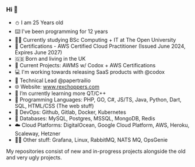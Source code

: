 ### Hi 👋
- ⛄ I am 25 Years old
- ⌨️  I've been programming for 12 years
- 👨‍🎓 Currently studying BSc Computing + IT at The Open University
- 📜 Certifications
       - AWS Certified Cloud Practitioner (Issued June 2024, Expires June 2027)
- 🇬🇧 Born and living in the UK
- 🔭 Current Projects: AWMS w/ Codox + AWS Certifications
- 💻 I'm working towards releasing SaaS products with @codox
- 🏢 Technical Lead @papertrailio
- 🌐 Website: www.rexchoppers.com
- 🌱 I’m currently learning more QT/C++
- 📖 Programming Languages: PHP, GO, C#, JS/TS, Java, Python, Dart, SQL, HTML/CSS (The web stuff)
- 📩 DevOps: Github, Gitlab, Docker, Kubernetes
- 💾 Databases: MySQL, Postgres, MSSQL, MongoDB, Redis
- ☁️ Cloud Platforms: DigitalOcean, Google Cloud Platform, AWS, Heroku, Scaleway, Hetzner
- 🤷‍♂️ Other stuff: Grafana, Linux, RabbitMQ, NATS MQ, OpsGenie

My repositories consist of new and in-progress projects alongside the old and very ugly projects. 
